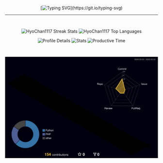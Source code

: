 <div align="center">
<br><br><br>

<!-- Don't just fork or copy it. Star it, please 🥺  -->

[![Typing SVG](https://readme-typing-svg.demolab.com?font=Permanent+Marker&size=47&duration=3500&pause=5000&color=72C843&vCenter=true&width=500&height=60&lines=Hi%F0%9F%91%8B%F0%9F%98%8A%2C+I'm+HyoChan!)](https://git.io/typing-svg)
<hr>
<br>

<p align="center">
  <img height="180em" src="https://github-readme-streak-stats.herokuapp.com/?user=HyoChan1117&theme=light" alt="HyoChan1117 Streak Stats" />
  <img height="180em" src="https://github-readme-stats.vercel.app/api/top-langs/?username=HyoChan1117&layout=compact&theme=light" alt="HyoChan1117 Top Languages" />
</p>

![Profile Details](http://github-profile-summary-cards.vercel.app/api/cards/profile-details?username=HyoChan1117&theme=default)
![Stats](http://github-profile-summary-cards.vercel.app/api/cards/stats?username=HyoChan1117&theme=default)
![Productive Time](http://github-profile-summary-cards.vercel.app/api/cards/productive-time?username=HyoChan1117&theme=default&utcOffset=9)

<br>

![](./profile-3d-contrib/profile-night-rainbow.svg)
